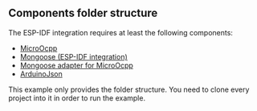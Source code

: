 ## Components folder structure

The ESP-IDF integration requires at least the following components:

- [MicroOcpp](https://github.com/matth-x/MicroOcpp)
- [Mongoose (ESP-IDF integration)](https://github.com/cesanta/mongoose-esp-idf)
- [Mongoose adapter for MicroOcpp](https://github.com/matth-x/MicroOcppMongoose)
- [ArduinoJson](https://github.com/bblanchon/ArduinoJson)

This example only provides the folder structure. You need to clone every project into it in order to run the example.
